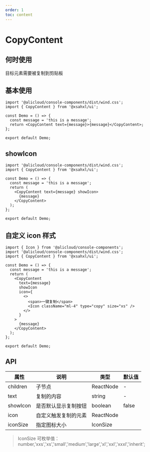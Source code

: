 ```yaml
---
order: 1
toc: content
---
```


# CopyContent

## 何时使用

目标元素需要被复制到剪贴板

## 基本使用

```tsx
import '@alicloud/console-components/dist/wind.css';
import { CopyContent } from '@xsahxl/ui';

const Demo = () => {
  const message = 'this is a message';
  return <CopyContent text={message}>{message}</CopyContent>;
};

export default Demo;
```

## showIcon

```tsx
import '@alicloud/console-components/dist/wind.css';
import { CopyContent } from '@xsahxl/ui';

const Demo = () => {
  const message = 'this is a message';
  return (
    <CopyContent text={message} showIcon>
      {message}
    </CopyContent>
  );
};

export default Demo;
```

## 自定义 icon 样式

```tsx
import { Icon } from '@alicloud/console-components';
import '@alicloud/console-components/dist/wind.css';
import { CopyContent } from '@xsahxl/ui';

const Demo = () => {
  const message = 'this is a message';
  return (
    <CopyContent
      text={message}
      showIcon
      icon={
        <>
          <span>一键复制</span>
          <Icon className="ml-4" type="copy" size="xs" />
        </>
      }
    >
      {message}
    </CopyContent>
  );
};

export default Demo;
```

## API

| 属性     | 说明                 | 类型      | 默认值 |
| -------- | -------------------- | --------- | ------ |
| children | 子节点               | ReactNode | -      |
| text     | 复制的内容           | string    | -      |
| showIcon | 是否默认显示复制按钮 | boolean   | false  |
| icon     | 自定义触发复制的元素 | ReactNode |        |
| iconSize | 指定图标大小         | IconSize  |        |

> IconSize 可枚举值：number,'xxs','xs','small','medium','large','xl','xxl','xxxl','inherit';
